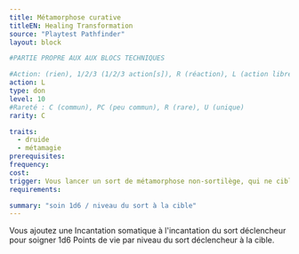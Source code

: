 ```yaml
---
title: Métamorphose curative
titleEN: Healing Transformation
source: "Playtest Pathfinder"
layout: block

#PARTIE PROPRE AUX AUX BLOCS TECHNIQUES

#Action: (rien), 1/2/3 (1/2/3 action[s]), R (réaction), L (action libre)
action: L
type: don
level: 10
#Rareté : C (commun), PC (peu commun), R (rare), U (unique)
rarity: C

traits:
  - druide
  - métamagie
prerequisites:
frequency: 
cost:
trigger: Vous lancer un sort de métamorphose non-sortilège, qui ne cible qu'une créature.
requirements:

summary: "soin 1d6 / niveau du sort à la cible"
---
```


Vous ajoutez une Incantation somatique à l'incantation du sort déclencheur pour soigner 1d6 Points de vie par niveau du sort déclencheur à la cible.
